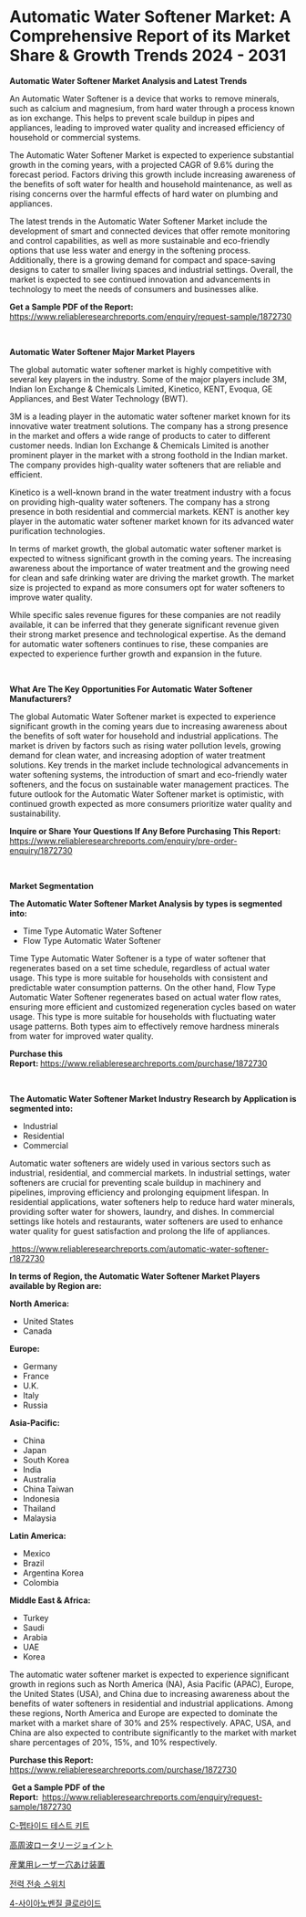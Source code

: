 <p><h1>Automatic Water Softener Market: A Comprehensive Report of its Market Share & Growth Trends 2024 - 2031</h1></p><p><strong>Automatic Water Softener Market Analysis and Latest Trends</strong></p>
<p><p>An Automatic Water Softener is a device that works to remove minerals, such as calcium and magnesium, from hard water through a process known as ion exchange. This helps to prevent scale buildup in pipes and appliances, leading to improved water quality and increased efficiency of household or commercial systems.</p><p>The Automatic Water Softener Market is expected to experience substantial growth in the coming years, with a projected CAGR of 9.6% during the forecast period. Factors driving this growth include increasing awareness of the benefits of soft water for health and household maintenance, as well as rising concerns over the harmful effects of hard water on plumbing and appliances.</p><p>The latest trends in the Automatic Water Softener Market include the development of smart and connected devices that offer remote monitoring and control capabilities, as well as more sustainable and eco-friendly options that use less water and energy in the softening process. Additionally, there is a growing demand for compact and space-saving designs to cater to smaller living spaces and industrial settings. Overall, the market is expected to see continued innovation and advancements in technology to meet the needs of consumers and businesses alike.</p></p>
<p><strong>Get a Sample PDF of the Report:&nbsp;</strong> <a href="https://www.reliableresearchreports.com/enquiry/request-sample/1872730">https://www.reliableresearchreports.com/enquiry/request-sample/1872730</a></p>
<p>&nbsp;</p>
<p><strong>Automatic Water Softener Major Market Players</strong></p>
<p><p>The global automatic water softener market is highly competitive with several key players in the industry. Some of the major players include 3M, Indian Ion Exchange & Chemicals Limited, Kinetico, KENT, Evoqua, GE Appliances, and Best Water Technology (BWT).</p><p>3M is a leading player in the automatic water softener market known for its innovative water treatment solutions. The company has a strong presence in the market and offers a wide range of products to cater to different customer needs. Indian Ion Exchange & Chemicals Limited is another prominent player in the market with a strong foothold in the Indian market. The company provides high-quality water softeners that are reliable and efficient.</p><p>Kinetico is a well-known brand in the water treatment industry with a focus on providing high-quality water softeners. The company has a strong presence in both residential and commercial markets. KENT is another key player in the automatic water softener market known for its advanced water purification technologies.</p><p>In terms of market growth, the global automatic water softener market is expected to witness significant growth in the coming years. The increasing awareness about the importance of water treatment and the growing need for clean and safe drinking water are driving the market growth. The market size is projected to expand as more consumers opt for water softeners to improve water quality.</p><p>While specific sales revenue figures for these companies are not readily available, it can be inferred that they generate significant revenue given their strong market presence and technological expertise. As the demand for automatic water softeners continues to rise, these companies are expected to experience further growth and expansion in the future.</p></p>
<p>&nbsp;</p>
<p><strong>What Are The Key Opportunities For Automatic Water Softener Manufacturers?</strong></p>
<p><p>The global Automatic Water Softener market is expected to experience significant growth in the coming years due to increasing awareness about the benefits of soft water for household and industrial applications. The market is driven by factors such as rising water pollution levels, growing demand for clean water, and increasing adoption of water treatment solutions. Key trends in the market include technological advancements in water softening systems, the introduction of smart and eco-friendly water softeners, and the focus on sustainable water management practices. The future outlook for the Automatic Water Softener market is optimistic, with continued growth expected as more consumers prioritize water quality and sustainability.</p></p>
<p><strong>Inquire or Share Your Questions If Any Before Purchasing This Report:</strong> <a href="https://www.reliableresearchreports.com/enquiry/pre-order-enquiry/1872730">https://www.reliableresearchreports.com/enquiry/pre-order-enquiry/1872730</a></p>
<p>&nbsp;</p>
<p><strong>Market Segmentation</strong></p>
<p><strong>The Automatic Water Softener Market Analysis by types is segmented into:</strong></p>
<p><ul><li>Time Type Automatic Water Softener</li><li>Flow Type Automatic Water Softener</li></ul></p>
<p><p>Time Type Automatic Water Softener is a type of water softener that regenerates based on a set time schedule, regardless of actual water usage. This type is more suitable for households with consistent and predictable water consumption patterns. On the other hand, Flow Type Automatic Water Softener regenerates based on actual water flow rates, ensuring more efficient and customized regeneration cycles based on water usage. This type is more suitable for households with fluctuating water usage patterns. Both types aim to effectively remove hardness minerals from water for improved water quality.</p></p>
<p><strong>Purchase this Report:&nbsp;</strong><a href="https://www.reliableresearchreports.com/purchase/1872730">https://www.reliableresearchreports.com/purchase/1872730</a></p>
<p>&nbsp;</p>
<p><strong>The Automatic Water Softener Market Industry Research by Application is segmented into:</strong></p>
<p><ul><li>Industrial</li><li>Residential</li><li>Commercial</li></ul></p>
<p><p>Automatic water softeners are widely used in various sectors such as industrial, residential, and commercial markets. In industrial settings, water softeners are crucial for preventing scale buildup in machinery and pipelines, improving efficiency and prolonging equipment lifespan. In residential applications, water softeners help to reduce hard water minerals, providing softer water for showers, laundry, and dishes. In commercial settings like hotels and restaurants, water softeners are used to enhance water quality for guest satisfaction and prolong the life of appliances.</p></p>
<p><a href="https://www.reliableresearchreports.com/automatic-water-softener-r1872730">&nbsp;https://www.reliableresearchreports.com/automatic-water-softener-r1872730</a></p>
<p><strong>In terms of Region, the Automatic Water Softener Market Players available by Region are:</strong></p>
<p>
    <p> <strong> North America: </strong>
        <ul>
            <li>United States</li>
            <li>Canada</li>
        </ul>
        </p> 
    <p> <strong> Europe: </strong>
        <ul>
            <li>Germany</li>
            <li>France</li>
            <li>U.K.</li>
            <li>Italy</li>
            <li>Russia</li>
        </ul>
        </p> 
    <p> <strong> Asia-Pacific: </strong>
        <ul>
            <li>China</li>
            <li>Japan</li>
            <li>South Korea</li>
            <li>India</li>
            <li>Australia</li>
            <li>China Taiwan</li>
            <li>Indonesia</li>
            <li>Thailand</li>
            <li>Malaysia</li>
        </ul>
        </p> 
    <p> <strong> Latin America: </strong>
        <ul>
            <li>Mexico</li>
            <li>Brazil</li>
            <li>Argentina Korea</li>
            <li>Colombia</li>
        </ul>
        </p> 
    <p> <strong> Middle East & Africa: </strong>
        <ul>
            <li>Turkey</li>
            <li>Saudi</li>
            <li>Arabia</li>
            <li>UAE</li>
            <li>Korea</li>
        </ul>
    </p>
    </p>
<p><p>The automatic water softener market is expected to experience significant growth in regions such as North America (NA), Asia Pacific (APAC), Europe, the United States (USA), and China due to increasing awareness about the benefits of water softeners in residential and industrial applications. Among these regions, North America and Europe are expected to dominate the market with a market share of 30% and 25% respectively. APAC, USA, and China are also expected to contribute significantly to the market with market share percentages of 20%, 15%, and 10% respectively.</p></p>
<p><strong>Purchase this Report: </strong><a href="https://www.reliableresearchreports.com/purchase/1872730">https://www.reliableresearchreports.com/purchase/1872730</a></p>
<p>&nbsp;<strong>Get a Sample PDF of the Report:&nbsp;&nbsp;</strong><a href="https://www.reliableresearchreports.com/enquiry/request-sample/1872730">https://www.reliableresearchreports.com/enquiry/request-sample/1872730</a></p>
<p><strong></strong></p>
<p><p><a href="https://medium.com/@basmakahin54/%EA%B8%80%EB%A1%9C%EB%B2%8C-c-%ED%8E%A9%ED%83%80%EC%9D%B4%EB%93%9C-%ED%85%8C%EC%8A%A4%ED%8A%B8-%ED%82%A4%ED%8A%B8-%EC%8B%9C%EC%9E%A5-%EA%B7%9C%EB%AA%A8%EB%8A%94-2024%EB%85%84%EB%B6%80%ED%84%B0-2031%EB%85%84%EA%B9%8C%EC%A7%80-%EC%9D%98-%EC%97%B0%ED%8F%89%EA%B7%A0-%EC%84%B1%EC%9E%A5%EB%A5%A0%EC%9D%84-%EA%B2%BD%ED%97%98%ED%95%A0-%EA%B2%83%EC%9C%BC%EB%A1%9C-%EC%98%88%EC%83%81%EB%90%98%EB%A9%B0-%EC%82%B0%EC%97%85-%EC%A0%84%EB%A7%9D%EC%97%90-%EB%94%B0%EB%A5%B4%EB%A9%B4-05b37f563ad0">C-펩타이드 테스트 키트</a></p><p><a href="https://medium.com/@attyourniture/%E3%83%A9%E3%82%B8%E3%82%AA%E5%91%A8%E6%B3%A2%E6%95%B0%E3%83%AD%E3%83%BC%E3%82%BF%E3%83%AA%E3%83%BC%E3%82%B8%E3%83%A7%E3%82%A4%E3%83%B3%E3%83%88%E5%B8%82%E5%A0%B4%E3%81%AE%E6%96%B0%E8%88%88%E3%83%88%E3%83%AC%E3%83%B3%E3%83%89%E3%81%A8%E5%B0%86%E6%9D%A5%E3%81%AE%E8%A6%8B%E9%80%9A%E3%81%97-2024%E5%B9%B4%E3%81%8B%E3%82%892031%E5%B9%B4%E3%81%BE%E3%81%A7%E3%81%AE%E6%9C%9F%E9%96%93-bb0818cd134d">高周波ロータリージョイント</a></p><p><a href="https://github.com/TerrellConn/Market-Research-Report-List-1/blob/main/5670016152988.md">産業用レーザー穴あけ装置</a></p><p><a href="https://medium.com/@rudilistiyanto53_49097/%EA%B8%80%EB%A1%9C%EB%B2%8C-%EC%A0%84%EC%9B%90-%EC%A0%84%ED%99%98-%EC%8A%A4%EC%9C%84%EC%B9%98-%EC%8B%9C%EC%9E%A5-%EA%B7%9C%EB%AA%A8%EB%8A%94-%EC%97%B0%ED%8F%89%EA%B7%A0-%EC%84%B1%EC%9E%A5%ED%95%A0-%EA%B2%83%EC%9C%BC%EB%A1%9C-%EC%98%88%EC%83%81%EB%90%98%EB%A9%B0-%EC%9D%B4-%EB%B3%B4%EA%B3%A0%EC%84%9C%EB%8A%94-2024%EB%85%84%EB%B6%80%ED%84%B0-2031%EB%85%84%EA%B9%8C%EC%A7%80%EC%9D%98-%EC%8B%9C%EC%9E%A5-%EC%84%B1%EC%9E%A5-%ED%8A%B8%EB%A0%8C%EB%93%9C-%EA%B8%B0%ED%9A%8C-%EB%B0%8F-%EC%98%88%EC%B8%A1%EC%9D%84-%EB%8B%A4%EB%A3%B9%EB%8B%88%EB%8B%A4-c5a76236bc2a">전력 전송 스위치</a></p><p><a href="https://github.com/Hubertstyenger6685/Market-Research-Report-List-2/blob/main/1430586163335.md">4-사이아노벤질 클로라이드</a></p></p>